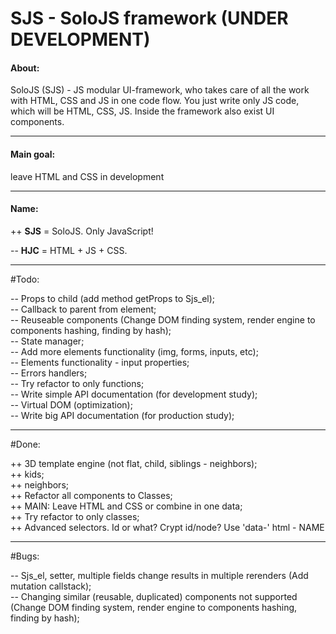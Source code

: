 # SJS - SoloJS framework (UNDER DEVELOPMENT)

#### About:
SoloJS (SJS) - JS modular UI-framework, who takes care of all the work with HTML, CSS and JS in one code flow. 
You just write only JS code, which will be HTML, CSS, JS. Inside the framework also exist UI components.
___

#### Main goal:
leave HTML and CSS in development <br>
___

#### Name:
++ **SJS** = SoloJS. Only JavaScript! <br>

-- **HJC** = HTML + JS + CSS. <br>

___

#Todo: <br>

-- Props to child (add method getProps to Sjs_el); <br>
-- Callback to parent from element; <br>
-- Reuseable components (Change DOM finding system, render engine to components hashing, finding by hash); <br>
-- State manager; <br>
-- Add more elements functionality (img, forms, inputs, etc); <br>
-- Elements functionality - input properties; <br>
-- Errors handlers; <br>
-- Try refactor to only functions; <br>
-- Write simple API documentation (for development study); <br>
-- Virtual DOM (optimization); <br>
-- Write big API documentation (for production study); <br>

___

#Done: <br>

++ 3D template engine (not flat, child, siblings - neighbors); <br>
    ++ kids; <br>
    ++ neighbors; <br>
++ Refactor all components to Classes; <br>
++ MAIN: Leave HTML and CSS or combine in one data; <br>
++ Try refactor to only classes; <br>
++ Advanced selectors. Id or what? Crypt id/node? Use 'data-' html - NAME <br>

___

#Bugs: <br>

-- Sjs_el, setter, multiple fields change results in multiple rerenders (Add mutation callstack); <br>
-- Changing similar (reusable, duplicated) components not supported (Change DOM finding system, render engine to components hashing, finding by hash); <br>
